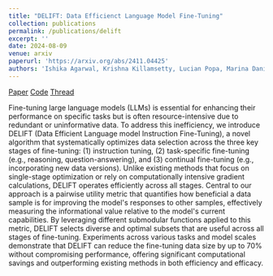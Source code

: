 ```yaml
---
title: "DELIFT: Data Efficienct Language Model Fine-Tuning"
collection: publications
permalink: /publications/delift
excerpt: ''
date: 2024-08-09
venue: arxiv
paperurl: 'https://arxiv.org/abs/2411.04425'
authors: 'Ishika Agarwal, Krishna Killamsetty, Lucian Popa, Marina Danilevsky'
---
```


[Paper](https://arxiv.org/abs/2411.04425)
[Code](https://github.com/agarwalishika/DELIFT)
[Thread](https://x.com/wonderingishika/status/1854770402590851119)

Fine-tuning large language models (LLMs) is essential for enhancing their performance on specific tasks but is often resource-intensive due to redundant or uninformative data. To address this inefficiency, we introduce DELIFT (Data Efficient Language model Instruction Fine-Tuning), a novel algorithm that systematically optimizes data selection across the three key stages of fine-tuning: (1) instruction tuning, (2) task-specific fine-tuning (e.g., reasoning, question-answering), and (3) continual fine-tuning (e.g., incorporating new data versions). Unlike existing methods that focus on single-stage optimization or rely on computationally intensive gradient calculations, DELIFT operates efficiently across all stages. Central to our approach is a pairwise utility metric that quantifies how beneficial a data sample is for improving the model's responses to other samples, effectively measuring the informational value relative to the model's current capabilities. By leveraging different submodular functions applied to this metric, DELIFT selects diverse and optimal subsets that are useful across all stages of fine-tuning. Experiments across various tasks and model scales demonstrate that DELIFT can reduce the fine-tuning data size by up to 70% without compromising performance, offering significant computational savings and outperforming existing methods in both efficiency and efficacy.